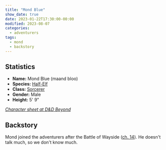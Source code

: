 ```yaml
---
title: "Mond Blue"
show_date: true
date: 2023-01-22T17:30:00-00:00
modified: 2023-08-07
categories:
  - adventurers
tags:
  - mond
  - backstory
---
```


## Statistics

-   **Name:** Mond Blue (maand bloo)
-   **Species:** [Half-Elf](https://www.dndbeyond.com/species/20-half-elf) 
-   **Class:** [Sorcerer](https://www.dndbeyond.com/classes/sorcerer)
-   **Gender:** Male 
-   **Height:** 5' 9"

_[Character sheet at D&D Beyond](https://www.dndbeyond.com/characters/105034644)_

## Backstory

Mond joined the adventurers after the Battle of Wayside ([ch. 14](/dnd/campaign/chapter-14/)).
He doesn't talk much, so we don't know much.

<!--
Update on Mond's background:

From Messenger Nov 5, 2024 (1:57 PM):

Sanjaya: He hid his magic until he couldn’t and didn’t matter in terms of getting singled out. No point living a lie so now he fully embraces his nature.

Dave: For Mond, I particularly like how his personality has evolved since Elsemar.

Dave: Coming into the city, he was quiet (I think because you were new to the game, but I like to imagine it's...) because he had always been told he had to hide his magical tendancies. 

Dave: Being a sorcerer in an anti-magic world isn't easy. People know that magic exists, but practitioners are criminalized. Mond isn't a wizard though, he was born this way.

Dave: Travelling through elsemar, he got his first real taste of anti-magic bigotry. More than just being told not to practice, he was tested and forced to wear a brand marking him as something unlawful.

Dave: But during that time he also met other folks who were similarly struggling, and was introduced to the bartender who runs an underground cleric thingie. 

Dave: Then he got onto what turned out to be a magic ship to leave the city for adventure, and to find himself.

Dave: He was free from the small mindedness of elsemar, and off on a quest that might just change the world's view of things.

Dave: Plus, he'd had enogh bigotry for a lifetime and was done putting up with that shit (Can you say "Fireball"?)

Dave: I dig how Mond now has zero patience for the zealots. And I assume that his somatic component (hand gensutres) for fireball is 🖕

Sanjaya: Nice, since I always case it with careful I picture it as that hand gesture with lightning coalescing to plasma beyond  you guys so 4 or 5 feet from the extended middle finger

-->
